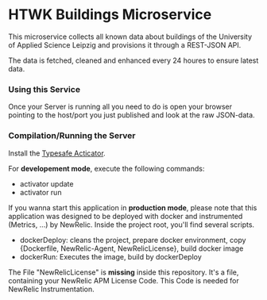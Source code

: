HTWK Buildings Microservice
=================================

This microservice collects all known data about buildings of the University of Applied Science Leipzig and provisions it through a REST-JSON API.

The data is fetched, cleaned and enhanced every 24 houres to ensure latest data.

### Using this Service ###

Once your Server is running all you need to do is open your browser pointing to the host/port you just published and look at the raw JSON-data.

### Compilation/Running the Server  ###

Install the [Typesafe Acticator](//www.playframework.com/documentation/2.3.x/Installing).

For **developement mode**, execute the following commands:

- activator update
- activator run

If you wanna start this application in **production mode**, please note that this application was designed to be deployed with docker and instrumented (Metrics, ...) by NewRelic. Inside the project root, you'll find several scripts.

- dockerDeploy: cleans the project, prepare docker environment, copy {Dockerfile, NewRelic-Agent, NewRelicLicense}, build docker image
- dockerRun: Executes the image, build by dockerDeploy

The File "NewRelicLicense" is **missing** inside this repository. It's a file, containing your NewRelic APM License Code. This Code is needed for NewRelic Instrumentation.
